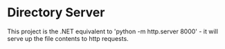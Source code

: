 # Directory Server

This project is the .NET equivalent to 'python -m http.server 8000' - it will serve up the file contents to http requests.




